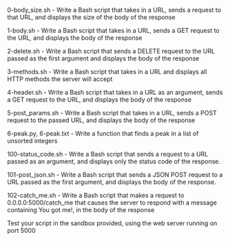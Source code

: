 0-body_size.sh - Write a Bash script that takes in a URL, sends a request to that URL, and displays the size of the body of the response

1-body.sh - Write a Bash script that takes in a URL, sends a GET request to the URL, and displays the body of the response

2-delete.sh - Write a Bash script that sends a DELETE request to the URL passed as the first argument and displays the body of the response

3-methods.sh - Write a Bash script that takes in a URL and displays all HTTP methods the server will accept

4-header.sh - Write a Bash script that takes in a URL as an argument, sends a GET request to the URL, and displays the body of the response

5-post_params.sh - Write a Bash script that takes in a URL, sends a POST request to the passed URL, and displays the body of the response

6-peak.py, 6-peak.txt - Write a function that finds a peak in a list of unsorted integers

100-status_code.sh - Write a Bash script that sends a request to a URL passed as an argument, and displays only the status code of the response.

101-post_json.sh - Write a Bash script that sends a JSON POST request to a URL passed as the first argument, and displays the body of the response.

102-catch_me.sh - Write a Bash script that makes a request to 0.0.0.0:5000/catch_me that causes the server to respond with a message containing You got me!, in the body of the response

Test your script in the sandbox provided, using the web server running on port 5000
